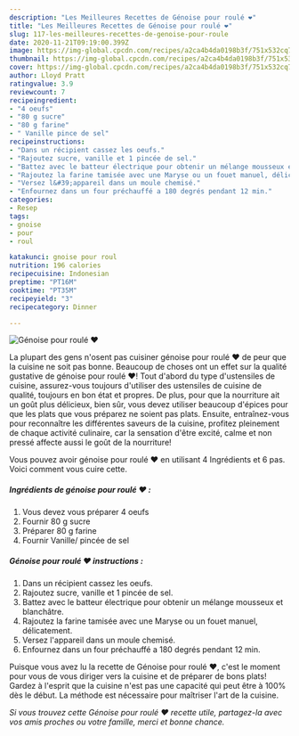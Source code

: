 ```yaml
---
description: "Les Meilleures Recettes de Génoise pour roulé ❤"
title: "Les Meilleures Recettes de Génoise pour roulé ❤"
slug: 117-les-meilleures-recettes-de-genoise-pour-roule
date: 2020-11-21T09:19:00.399Z
image: https://img-global.cpcdn.com/recipes/a2ca4b4da0198b3f/751x532cq70/genoise-pour-roule-❤-photo-principale-de-la-recette.jpg
thumbnail: https://img-global.cpcdn.com/recipes/a2ca4b4da0198b3f/751x532cq70/genoise-pour-roule-❤-photo-principale-de-la-recette.jpg
cover: https://img-global.cpcdn.com/recipes/a2ca4b4da0198b3f/751x532cq70/genoise-pour-roule-❤-photo-principale-de-la-recette.jpg
author: Lloyd Pratt
ratingvalue: 3.9
reviewcount: 7
recipeingredient:
- "4 oeufs"
- "80 g sucre"
- "80 g farine"
- " Vanille pince de sel"
recipeinstructions:
- "Dans un récipient cassez les oeufs."
- "Rajoutez sucre, vanille et 1 pincée de sel."
- "Battez avec le batteur électrique pour obtenir un mélange mousseux et blanchâtre."
- "Rajoutez la farine tamisée avec une Maryse ou un fouet manuel, délicatement."
- "Versez l&#39;appareil dans un moule chemisé."
- "Enfournez dans un four préchauffé a 180 degrés pendant 12 min."
categories:
- Resep
tags:
- gnoise
- pour
- roul

katakunci: gnoise pour roul 
nutrition: 196 calories
recipecuisine: Indonesian
preptime: "PT16M"
cooktime: "PT35M"
recipeyield: "3"
recipecategory: Dinner

---
```



![Génoise pour roulé ❤](https://img-global.cpcdn.com/recipes/a2ca4b4da0198b3f/751x532cq70/genoise-pour-roule-❤-photo-principale-de-la-recette.jpg)

La plupart des gens n'osent pas cuisiner génoise pour roulé ❤ de peur que la cuisine ne soit pas bonne. Beaucoup de choses ont un effet sur la qualité gustative de génoise pour roulé ❤! Tout d'abord du type d'ustensiles de cuisine, assurez-vous toujours d'utiliser des ustensiles de cuisine de qualité, toujours en bon état et propres. De plus, pour que la nourriture ait un goût plus délicieux, bien sûr, vous devez utiliser beaucoup d'épices pour que les plats que vous préparez ne soient pas plats. Ensuite, entraînez-vous pour reconnaître les différentes saveurs de la cuisine, profitez pleinement de chaque activité culinaire, car la sensation d'être excité, calme et non pressé affecte aussi le goût de la nourriture!

<!--inarticleads1-->

Vous pouvez avoir génoise pour roulé ❤ en utilisant 4 Ingrédients et 6 pas. Voici comment vous cuire cette.

##### Ingrédients de génoise pour roulé ❤ :

1. Vous devez vous préparer 4 oeufs
1. Fournir 80 g sucre
1. Préparer 80 g farine
1. Fournir  Vanille/ pincée de sel




<!--inarticleads2-->

##### Génoise pour roulé ❤ instructions :

1. Dans un récipient cassez les oeufs.
1. Rajoutez sucre, vanille et 1 pincée de sel.
1. Battez avec le batteur électrique pour obtenir un mélange mousseux et blanchâtre.
1. Rajoutez la farine tamisée avec une Maryse ou un fouet manuel, délicatement.
1. Versez l&#39;appareil dans un moule chemisé.
1. Enfournez dans un four préchauffé a 180 degrés pendant 12 min.




<!--inarticleads1-->

<p>
Puisque vous avez lu la recette de Génoise pour roulé ❤, c'est le moment pour vous de vous diriger vers la cuisine et de préparer de bons plats! Gardez à l'esprit que la cuisine n'est pas une capacité qui peut être à 100% dès le début. La méthode est nécessaire pour maîtriser l'art de la cuisine.
</p>

<p>
<i>Si vous trouvez cette Génoise pour roulé ❤ recette utile, partagez-la avec vos amis proches ou votre famille, merci et bonne chance.</i>
</p>
